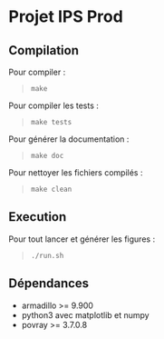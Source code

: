 # Projet IPS Prod

## Compilation
Pour compiler :
> `make`

Pour compiler les tests :
> `make tests`

Pour générer la documentation :
> `make doc`

Pour nettoyer les fichiers compilés :
> `make clean`

## Execution
Pour tout lancer et générer les figures :
> `./run.sh`

## Dépendances
- armadillo >= 9.900
- python3 avec matplotlib et numpy
- povray >= 3.7.0.8